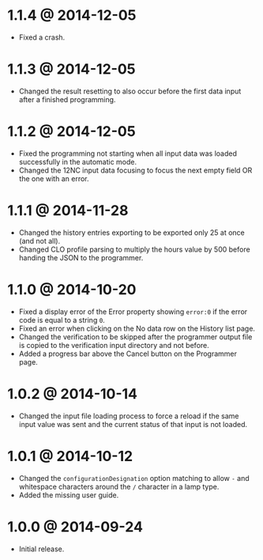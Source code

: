 1.1.4 @ 2014-12-05
==================

  * Fixed a crash.

1.1.3 @ 2014-12-05
==================

  * Changed the result resetting to also occur before the first data input after
    a finished programming.

1.1.2 @ 2014-12-05
==================

  * Fixed the programming not starting when all input data was loaded successfully
    in the automatic mode.
  * Changed the 12NC input data focusing to focus the next empty field OR the one
    with an error.

1.1.1 @ 2014-11-28
==================

  * Changed the history entries exporting to be exported only 25 at once (and not all).
  * Changed CLO profile parsing to multiply the hours value by 500 before handing
    the JSON to the programmer.

1.1.0 @ 2014-10-20
==================

  * Fixed a display error of the Error property showing `error:0` if the error code is
    equal to a string `0`.
  * Fixed an error when clicking on the No data row on the History list page.
  * Changed the verification to be skipped after the programmer output file is copied
    to the verification input directory and not before.
  * Added a progress bar above the Cancel button on the Programmer page.

1.0.2 @ 2014-10-14
==================

  * Changed the input file loading process to force a reload if the same input value was
    sent and the current status of that input is not loaded.

1.0.1 @ 2014-10-12
==================

  * Changed the `configurationDesignation` option matching to allow `-` and whitespace
    characters around the `/` character in a lamp type.
  * Added the missing user guide.

1.0.0 @ 2014-09-24
==================

  * Initial release.
